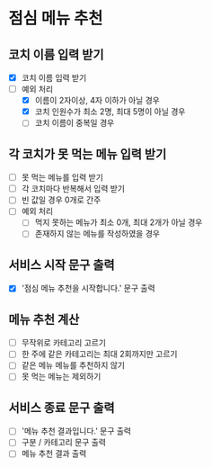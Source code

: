 # 점심 메뉴 추천

## 코치 이름 입력 받기

- [x] 코치 이름 입력 받기
- [ ] 예외 처리
  - [x] 이름이 2자이상, 4자 이하가 아닐 경우
  - [x] 코치 인원수가 최소 2명, 최대 5명이 아닐 경우
  - [ ] 코치 이름이 중복일 경우

## 각 코치가 못 먹는 메뉴 입력 받기

- [ ] 못 먹는 메뉴를 입력 받기
- [ ] 각 코치마다 반복해서 입력 받기
- [ ] 빈 값일 경우 0개로 간주
- [ ] 예외 처리
  - [ ] 먹지 못하는 메뉴가 최소 0개, 최대 2개가 아닐 경우
  - [ ] 존재하지 않는 메뉴를 작성하였을 경우

## 서비스 시작 문구 출력

- [x] '점심 메뉴 추천을 시작합니다.' 문구 출력

## 메뉴 추천 계산

- [ ] 무작위로 카테고리 고르기
- [ ] 한 주에 같은 카테고리는 최대 2회까지만 고르기
- [ ] 같은 메뉴 메뉴를 추천하지 않기
- [ ] 못 먹는 메뉴는 제외하기

## 서비스 종료 문구 출력

- [ ] '메뉴 추천 결과입니다.' 문구 출력
- [ ] 구분 / 카테고리 문구 출력
- [ ] 메뉴 추천 결과 출력
